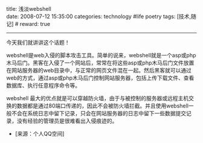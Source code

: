 title: 浅淡webshell  
date: 2008-07-12 15:35:00
categories: technology #life poetry
tags: [技术,随记]  # <!--more-->
reward: true

---


今天我们就讲讲这个话题！

webshell是web入侵的脚本攻击工具。简单的说来，webshell就是一个asp或php木马后门。黑客在入侵了一个网站后，常常在将这些asp或php木马后门文件放置在网站服务器的web目录中，与正常的网页文件混在一起。然后黑客就可以通过web的方式，通过asp或php木马后门控制网站服务器，包括上传下载文件、查看数据库、执行任意程序命令等。

<!--more-->

webshell 最大的优点就是可以穿越防火墙，由于与被控制的服务器或远程主机交换的数据都是通过80端口传递的，因此不会被防火墙拦截。并且使用webshell一般不会在系统日志中留下记录，只会在网站服务器的日志中留下一些数据提交记录，没有经验的管理员是很难看出入侵痕迹的。


- [来源：个人QQ空间]
